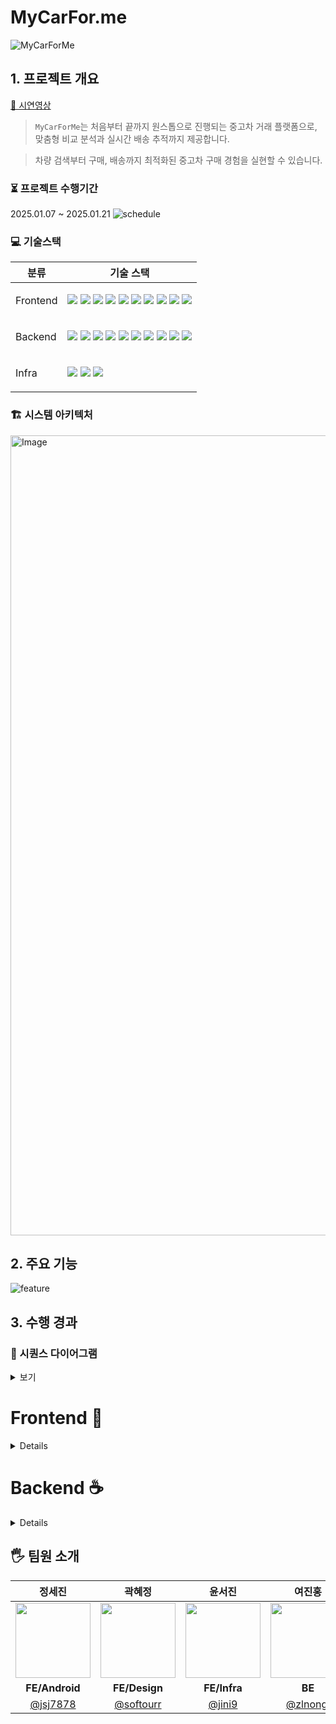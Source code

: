 # MyCarFor.me

 ![MyCarForMe](https://github.com/user-attachments/assets/8aa2938f-e22f-48aa-aaf3-59b44ce16b26)

## 1. 프로젝트 개요
[🍿 시연영상](https://www.youtube.com/watch?v=6WqxpxY3zD0)
> `MyCarForMe`는  처음부터 끝까지 원스톱으로 진행되는 중고차 거래 플랫폼으로,
 맞춤형 비교 분석과 실시간 배송 추적까지 제공합니다. 
 
 > 차량 검색부터 구매, 배송까지 최적화된 중고차 구매 경험을 실현할 수 있습니다.


### ⏳ 프로젝트 수행기간
2025.01.07 ~ 2025.01.21
![schedule](https://github.com/user-attachments/assets/2f927382-f940-4755-870e-0230c2be3d7f)

### 💻 기술스택
<table> <thead> <tr> <th>분류</th> <th>기술 스택</th> </tr> </thead> <tbody> <tr> <td> <p>Frontend</p> </td> <td> <img src="https://img.shields.io/badge/React 18.3.1-61DAFB?logo=react&logoColor=ffffff"> <img src="https://img.shields.io/badge/TypeScript-3178C6?logo=typescript&logoColor=ffffff"> <img src="https://img.shields.io/badge/Vite-646CFF?logo=vite&logoColor=ffffff"> <img src="https://img.shields.io/badge/pnpm-F69220?logo=pnpm&logoColor=ffffff"> <img src="https://img.shields.io/badge/Nginx-009639?logo=nginx&logoColor=ffffff"> <img src="https://img.shields.io/badge/Zustand-000000?logo=zustand&logoColor=ffffff"> <img src="https://img.shields.io/badge/React Query-FF4154?logo=react-query&logoColor=ffffff"> <img src="https://img.shields.io/badge/Chart.js-FF6384?logo=chart.js&logoColor=ffffff"> <img src="https://img.shields.io/badge/Android Studio-3DDC84?logo=android-studio&logoColor=ffffff"> <img src="https://img.shields.io/badge/Kotlin-7F52FF?logo=kotlin&logoColor=ffffff"> </td> </tr> <tr> <td> <p>Backend</p> </td> <td> <img src="https://img.shields.io/badge/Spring Boot 3.4.1-6DB33F?logo=springboot&logoColor=ffffff"> <img src="https://img.shields.io/badge/Spring Data JPA-6DB33F?logo=spring&logoColor=ffffff"> <img src="https://img.shields.io/badge/Spring Security-6DB33F?logo=springsecurity&logoColor=ffffff"> <img src="https://img.shields.io/badge/MySQL-4479A1?logo=mysql&logoColor=ffffff"> <img src="https://img.shields.io/badge/Keycloak-33A6E8?logo=keycloak&logoColor=ffffff"> <img src="https://img.shields.io/badge/Docker-2496ED?&logo=docker&logoColor=white"> <img src="https://img.shields.io/badge/Thymeleaf-005F0F?logo=thymeleaf&logoColor=ffffff"> <img src="https://img.shields.io/badge/Swagger-85EA2D?logo=swagger&logoColor=ffffff"> <img src="https://img.shields.io/badge/FCM-FFCA28?logo=firebase&logoColor=ffffff"> <img src="https://img.shields.io/badge/Cool SMS-000000?"> </td> </tr> <tr> <td> <p>Infra</p> </td> <td> <img src="https://img.shields.io/badge/AWS EC2-FF9900?logo=amazonec2&logoColor=ffffff"> <img src="https://img.shields.io/badge/AWS RDS-527FFF?logo=amazonrds&logoColor=ffffff"> <img src="https://img.shields.io/badge/GitHub Actions-2088FF?logo=github-actions&logoColor=ffffff"> </td> </tr> </tbody> </table>

### 🏗️ 시스템 아키텍처
<img width="1280" alt="Image" src="https://github.com/user-attachments/assets/cd8e6f10-7da1-4748-a9de-163e87d17394" />

</details>

## 2. 주요 기능
![feature](https://github.com/user-attachments/assets/826592b0-b11b-4b60-9081-a3f5745834ee)


## 3. 수행 경과

### 💍 시퀀스 다이어그램
<details> <summary>  보기 </summary>
 
![payment](https://github.com/user-attachments/assets/88312975-c60c-4764-9139-965e6b8f0cdf)

![delivery](https://github.com/user-attachments/assets/f8c0e4fa-a563-481f-ae73-4e95aa47c811)

</details>
 
# Frontend 🍰

<details>
 
### ☑️ 기능 분할 설계(FSD)를 이용한 FE 아키텍처 구성 💻
### ☑️ FSD Debug 도구 도입 📂
### 중앙화된 에러 관리 전략 ⚠️
  - 라우팅 과정의 모든 에러를 상위 ErrorBoundary로 전파해 일관전 에러 처리 흐름 보장
### 중앙화된 경로 관리 시스템  📍
  - 경로 관리 시스템 Single Source of Truth 구현, pathKeys를 활용해 모든 경로를 중앙에서 관리
  - 모듈화를 통해 각 라우트를 독립된 파일로 관리  
### HOC 패턴을 활용한 코드 최적화 ✨
  - 재사용 가능한 Suspense 로직 구현 (WithSuspense)
  - Code Splitting을 위한 일관된 패턴 제공
  - 컴포넌트 레벨의 로딩 상태 관리
### 타입 시스템 강화 🔧
  - Zod를 활용한 런타임 유효성 검증, TypeScript의 타입 안정성 확보

## 트러블슈팅
### FSD 구조에서 계층 간 의존성 역전 이슈 발생 🔄
- 해결 : Slot 패턴을 통한 해결

</details>

# Backend ☕️

<details>
 
### ☑️ 중고차 데이터
1. AI 학습을 위한 학습용 데이터 수집(크롤링)과 전처리
2. 중고차 시세 예측 AI 모델 개발
3. 운영용 데이터 후처리 작업과 자체 가치 평가 기준 추가

### ☑️ Keycloak 인증서버 구현
![keycloak](https://github.com/user-attachments/assets/e753349b-524d-4b57-9f65-911a7a0af7c5)

### ☑️ 사용자의 선호도와 선택 조건에 기반한 차량 추천 시스템

</details>

 
## 🖐️ 팀원 소개

|                                                  정세진                                                   |                                                  곽혜정                                                   |                                                  윤서진                                                   |                                                  여진홍                                                   |                                                  정한얼                                                   |
| :-------------------------------------------------------------------------------------------------------: | :-------------------------------------------------------------------------------------------------------: | :-------------------------------------------------------------------------------------------------------: | :-------------------------------------------------------------------------------------------------------: | :-------------------------------------------------------------------------------------------------------: |
| <img src="https://github.com/user-attachments/assets/08ef3733-b926-4d56-bf0e-e0dfc49375a9" width="120" /> | <img src="https://github.com/user-attachments/assets/309d6327-b6c7-43a8-b916-cf7000a81457" width="120" /> | <img src="https://github.com/user-attachments/assets/16d6ea0f-2332-4ad1-9293-69efa2806325" width="120" /> | <img src="https://github.com/user-attachments/assets/26581220-4689-4237-b862-83797f80f0e1" width="120" /> | <img src="https://github.com/user-attachments/assets/5b129423-83d7-47ed-aa92-e3c6813e9424" width="120" /> |
|                                                  **FE/Android**                                                   |                                                  **FE/Design**                                                   |                                               **FE/Infra**                                                |                                                  **BE**                                                   |                                            **BE/Infra/AI**                                            |
|                                  [@jsj7878](https://github.com/jsj7878)                                   |                                 [@softourr](https://github.com/softourr)                                  |                                    [@jini9](https://github.com/jini9)                                     |                                  [@zlnongi](https://github.com/zlnongi)                                   |                                   [@Haneol](https://github.com/Haneol)                                    |
